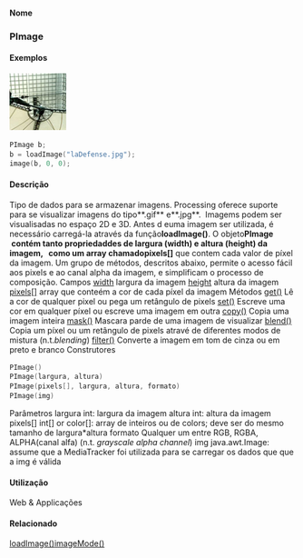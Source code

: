 
#### Nome
### PImage

#### Exemplos
<img border="0" height="100" src="media/PImage.jpg" width="100"/>

```pde
PImage b; 
b = loadImage("laDefense.jpg"); 
image(b, 0, 0); 

```

#### Descrição

Tipo de dados para se armazenar imagens. Processing oferece suporte para se visualizar imagens do tipo**.gif** e**.jpg**.
 Imagems podem ser visualisadas no espaço 2D e 3D. Antes d
euma imagem ser utilizada, é necessário carregá-la
através da função**loadImage()**. O objeto**PImage  **contém tanto propriedaddes de largura (**width**) e altura (**height**) da imagem,   como um array chamado**pixels[]**
que contem cada valor de píxel da imagem. Um grupo de
métodos, descritos abaixo, permite o acesso fácil aos
pixels e ao canal alpha da imagem, e simplificam o processo de
composição.
Campos
[width](PImage_width)
largura da imagem
[height](PImage_height)
altura da imagem
[pixels[]](PImage_pixels)
array que conteém a cor de cada píxel da imagem
Métodos
[get()](PImage_get_)
Lê a cor de qualquer pixel ou pega um retângulo de pixels
[set()](PImage_set_)
Escreve uma cor em qualquer píxel ou escreve uma imagem em outra
[copy()](PImage_copy_)
Copia uma imagem inteira
[mask()](PImage_mask_)
Mascara parde de uma imagem de visualizar
[blend()](PImage_blend_)
Copia um píxel ou um retângulo de pixels atravé de diferentes modos de mistura (n.t.<span style="font-style: italic;">blending<span style="font-weight: bold;"></span></span>)
[filter()](PImage_filter_)
Converte a imagem em tom de cinza ou em preto e branco
Construtores
```pde
PImage()
PImage(largura, altura)
PImage(pixels[], largura, altura, formato)
PImage(img)

```
Parâmetros
largura
int: largura da imagem
altura
int: altura da imagem
pixels[]
int[] or color[]: array de inteiros ou de colors; deve ser do mesmo tamanho de largura*altura
formato
Qualquer um entre RGB, RGBA, ALPHA(canal alfa) (n.t. *grayscale alpha channel*)
img
java.awt.Image: assume que a MediaTracker foi utilizada para se carregar os dados que que a img é válida

#### Utilização

	
Web & Applicações

#### Relacionado
[loadImage()](loadImage_)[imageMode()](imageMode_)

